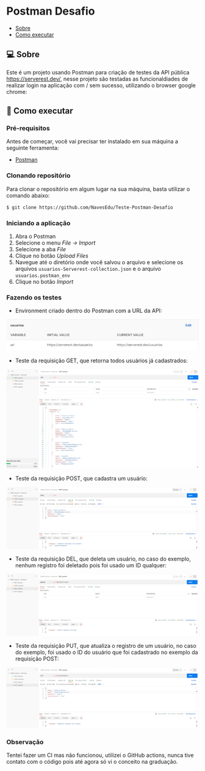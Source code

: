 # Postman Desafio

- [Sobre](#-sobre)
- [Como executar](#-como-executar)


## 💻 Sobre

Este é um projeto usando Postman para criação de testes da API pública https://serverest.dev/, nesse projeto são testadas as funcionaldiades de realizar login na aplicação com / sem sucesso, utilizando o browser google chrome:
<br/>

## 🚀 Como executar

### Pré-requisitos

Antes de começar, você vai precisar ter instalado em sua máquina a seguinte ferramenta:

* [Postman](https://www.postman.com/downloads/)

### Clonando repositório

Para clonar o repositório em algum lugar na sua máquina, basta utilizar o comando abaixo:
```bash
$ git clone https://github.com/NavesEdu/Teste-Postman-Desafio
```

### Iniciando a aplicação

1. Abra o Postman
2. Selecione o menu *File -> Import*
3. Selecione a aba *File*
4. Clique no botão *Upload Files*
5. Navegue até o diretório onde você salvou o arquivo e selecione os arquivos `usuarios-Serverest-collection.json` e o arquivo `usuarios.postman_env`
6. Clique no botão *Import*

### Fazendo os testes

* Environment criado dentro do Postman com a URL da API:
</p>
<p aligng="center">
  <img src="to_ReadME/env.png">
</p>

* Teste da requisição GET, que retorna todos usuários já cadastrados:
<p aligng="center">
  <img src="to_ReadME/postman1.png">
</p>

* Teste da requisição POST, que cadastra um usuário:
<p aligng="center">
  <img src="to_ReadME/postman2.png">
</p>

* Teste da requisição DEL, que deleta um usuário, no caso do exemplo, nenhum registro foi deletado pois foi usado um ID qualquer:
<p aligng="center">
  <img src="to_ReadME/postman3.png">
</p>

* Teste da requisição PUT, que atualiza o registro de um usuário, no caso do exemplo, foi usado o ID do usuário que foi cadastrado no exemplo da requisição POST:
<p aligng="center">
  <img src="to_ReadME/postman4.png">
</p>

### Observação

Tentei fazer um CI mas não funcionou, utilizei o GitHub actions, nunca tive contato com o código pois até agora só vi o conceito na graduação. 
